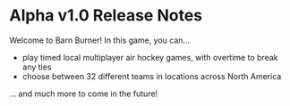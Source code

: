 # Alpha v1.0 Release Notes

Welcome to Barn Burner! In this game, you can...

* play timed local multiplayer air hockey games, with overtime to break any ties
* choose between 32 different teams in locations across North America

... and much more to come in the future!
